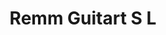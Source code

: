 ---
title: "Remm Guitart S L"
url: /molins-de-rei/remm-guitart-s-l/
shop: reparación de automóviles
---